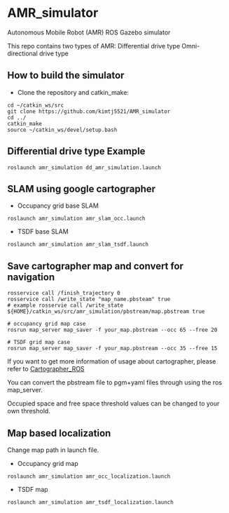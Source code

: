 # AMR_simulator
Autonomous Mobile Robot (AMR) ROS Gazebo simulator

This repo contains two types of AMR: 
Differential drive type
Omni-directional drive type

## How to build the simulator
- Clone the repository and catkin_make:
```
cd ~/catkin_ws/src
git clone https://github.com/kimtj5521/AMR_simulator
cd ../
catkin_make
source ~/catkin_ws/devel/setup.bash
```

## Differential drive type Example
```
roslaunch amr_simulation dd_amr_simulation.launch
```

## SLAM using google cartographer
- Occupancy grid base SLAM
```
roslaunch amr_simulation amr_slam_occ.launch
```

- TSDF base SLAM
```
roslaunch amr_simulation amr_slam_tsdf.launch
```

## Save cartographer map and convert for navigation
```
rosservice call /finish_trajectory 0
rosservice call /write_state "map_name.pbsteam" true
# example rosservie call /write_state ${HOME}/catkin_ws/src/amr_simulation/pbstream/map.pbstream true

# occupancy grid map case
rosrun map_server map_saver -f your_map.pbstream --occ 65 --free 20

# TSDF grid map case
rosrun map_server map_saver -f your_map.pbstream --occ 35 --free 15

```
If you want to get more information of usage about cartographer, 
please refer to [Cartographer_ROS](https://google-cartographer-ros.readthedocs.io/en/latest/)

You can convert the pbstream file to pgm+yaml files through using the ros map_server.

Occupied space and free space threshold values can be changed to your own threshold.

## Map based localization 

Change map path in launch file.

- Occupancy grid map
```
roslaunch amr_simulation amr_occ_localization.launch
```

- TSDF map
```
roslaunch amr_simulation amr_tsdf_localization.launch
```
